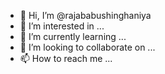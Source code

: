 - 👋 Hi, I’m @rajababushinghaniya
- 👀 I’m interested in ...
- 🌱 I’m currently learning ...
- 💞️ I’m looking to collaborate on ...
- 📫 How to reach me ...

<!---
rajababushinghaniya/rajababushinghaniya is a ✨ special ✨ repository because its `README.md` (this file) appears on your GitHub profile.
You can click the Preview link to take a look at your changes.
--->
